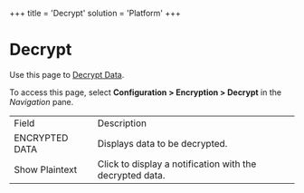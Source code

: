 +++
title = 'Decrypt'
solution = 'Platform'
+++

# Decrypt

<div class="use">

Use this page to [Decrypt Data](../../WebApp_Dev/Decrypt%20Data).

</div>

To access this page, select **Configuration \> Encryption \> Decrypt**
in the *Navigation*
pane.

|                |                                                          |
| -------------- | -------------------------------------------------------- |
| Field          | Description                                              |
| ENCRYPTED DATA | Displays data to be decrypted.                           |
| Show Plaintext | Click to display a notification with the decrypted data. |
